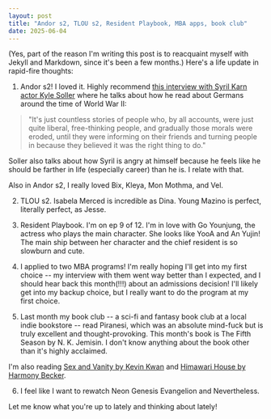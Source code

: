 ```yaml
---
layout: post
title: "Andor s2, TLOU s2, Resident Playbook, MBA apps, book club"
date: 2025-06-04
---
```


(Yes, part of the reason I'm writing this post is to reacquaint myself with Jekyll and Markdown, since it's been a few months.) Here's a life update in rapid-fire thoughts:

1. Andor s2! I loved it. Highly recommend [this interview with Syril Karn actor Kyle Soller](https://www.tvguide.com/news/andor-kyle-soller-syril-karn-season-2-episode-8-interview/) where he talks about how he read about Germans around the time of World War II:

> "It's just countless stories of people who, by all accounts, were just quite liberal, free-thinking people, and gradually those morals were eroded, until they were informing on their friends and turning people in because they believed it was the right thing to do."

Soller also talks about how Syril is angry at himself because he feels like he should be farther in life (especially career) than he is. I relate with that.

Also in Andor s2, I really loved Bix, Kleya, Mon Mothma, and Vel.

2. TLOU s2. Isabela Merced is incredible as Dina. Young Mazino is perfect, literally perfect, as Jesse.

3. Resident Playbook. I'm on ep 9 of 12. I'm in love with Go Younjung, the actress who plays the main character. She looks like YooA and An Yujin! The main ship between her character and the chief resident is so slowburn and cute.

4. I applied to two MBA programs! I'm really hoping I'll get into my first choice -- my interview with them went way better than I expected, and I should hear back this month(!!!) about an admissions decision! I'll likely get into my backup choice, but I really want to do the program at my first choice.

5. Last month my book club -- a sci-fi and fantasy book club at a local indie bookstore -- read Piranesi, which was an absolute mind-fuck but is truly excellent and thought-provoking. This month's book is The Fifth Season by N. K. Jemisin. I don't know anything about the book other than it's highly acclaimed.

I'm also reading [Sex and Vanity by Kevin Kwan](https://www.goodreads.com/book/show/52064314-sex-and-vanity) and [Himawari House by Harmony Becker](https://www.goodreads.com/book/show/55780534-himawari-house).

6. I feel like I want to rewatch Neon Genesis Evangelion and Nevertheless.

Let me know what you're up to lately and thinking about lately!

